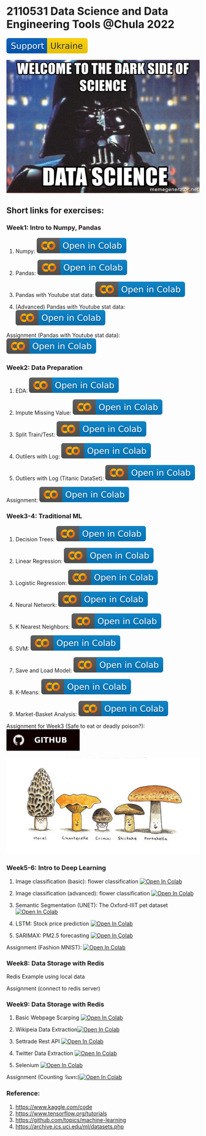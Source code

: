 # 2110531 Data Science and Data Engineering Tools @Chula 2022

[![Support-Ukraine](https://raw.githubusercontent.com/kaopanboonyuen/2110446_DataScience_2021s2/main/img/Support-Ukraine-FFD500.svg)](https://supportukrainenow.org/)

![alt text](https://github.com/kaopanboonyuen/2110446_DataScience_2021s2/raw/main/files/welcome-to-the-dark-side-of-science-data-science.jpeg "join ds")

## Short links for exercises:

### Week1: Intro to Numpy, Pandas

1. Numpy: [![Open In Colab](https://raw.githubusercontent.com/kaopanboonyuen/2110446_DataScience_2021s2/main/img/colab-badge.svg)](https://colab.research.google.com/github/kaopanboonyuen/2110446_DataScience_2021s2/blob/main/code/week1_numpy_pandas/Numpy.ipynb)

2. Pandas: [![Open In Colab](https://raw.githubusercontent.com/kaopanboonyuen/2110446_DataScience_2021s2/main/img/colab-badge.svg)](https://colab.research.google.com/github/kaopanboonyuen/2110446_DataScience_2021s2/blob/main/code/week1_numpy_pandas/Pandas.ipynb)

3. Pandas with Youtube stat data: [![Open In Colab](https://raw.githubusercontent.com/kaopanboonyuen/2110446_DataScience_2021s2/main/img/colab-badge.svg)](https://colab.research.google.com/github/kaopanboonyuen/2110446_DataScience_2021s2/blob/main/code/week1_numpy_pandas/Pandas_(Data_Set_Trending_YouTube_Video_Statistics).ipynb)

4. (Advanced) Pandas with Youtube stat data: [![Open In Colab](https://raw.githubusercontent.com/kaopanboonyuen/2110446_DataScience_2021s2/main/img/colab-badge.svg)](https://colab.research.google.com/github/kaopanboonyuen/2110446_DataScience_2021s2/blob/main/code/week1_numpy_pandas/Advanced_Pandas_(Data_Set_Trending_YouTube_Video_Statistics).ipynb)

Assignment (Pandas with Youtube stat data): [![Open In Colab](https://raw.githubusercontent.com/kaopanboonyuen/2110446_DataScience_2021s2/main/img/colab-badge.svg)](https://colab.research.google.com/github/kaopanboonyuen/2110446_DataScience_2021s2/blob/main/code/week1_numpy_pandas/PandasAssignment.ipynb)

### Week2: Data Preparation

1. EDA: [![Open In Colab](https://raw.githubusercontent.com/kaopanboonyuen/2110446_DataScience_2021s2/main/img/colab-badge.svg)](https://colab.research.google.com/github/kaopanboonyuen/2110531_DataScience_2022s1/blob/main/code/week2_dataprep/Lab1_LoansDataSet.ipynb)

2. Impute Missing Value: [![Open In Colab](https://raw.githubusercontent.com/kaopanboonyuen/2110446_DataScience_2021s2/main/img/colab-badge.svg)](https://colab.research.google.com/github/kaopanboonyuen/2110531_DataScience_2022s1/blob/main/code/week2_dataprep/Lab2_ImputeMissingValue.ipynb)

3. Split Train/Test: [![Open In Colab](https://raw.githubusercontent.com/kaopanboonyuen/2110446_DataScience_2021s2/main/img/colab-badge.svg)](https://colab.research.google.com/github/kaopanboonyuen/2110531_DataScience_2022s1/blob/main/code/week2_dataprep/Lab3_SplitTrainTest.ipynb)

4. Outliers with Log: [![Open In Colab](https://raw.githubusercontent.com/kaopanboonyuen/2110446_DataScience_2021s2/main/img/colab-badge.svg)](https://colab.research.google.com/github/kaopanboonyuen/2110531_DataScience_2022s1/blob/main/code/week2_dataprep/Lab4_Outliers_Titanic.ipynb)

5. Outliers with Log (Titanic DataSet): [![Open In Colab](https://raw.githubusercontent.com/kaopanboonyuen/2110446_DataScience_2021s2/main/img/colab-badge.svg)](https://colab.research.google.com/github/kaopanboonyuen/2110531_DataScience_2022s1/blob/main/code/week2_dataprep/Lab5_Outliers_Boston_(optional).ipynb)

Assignment: [![Open In Colab](https://raw.githubusercontent.com/kaopanboonyuen/2110446_DataScience_2021s2/main/img/colab-badge.svg)](https://colab.research.google.com/github/kaopanboonyuen/2110531_DataScience_2022s1/blob/main/code/week2_dataprep/Assignment2_TitanicDataPrep_ToStudent.ipynb)

### Week3-4: Traditional ML

1. Decision Trees: [![Open In Colab](https://raw.githubusercontent.com/kaopanboonyuen/2110446_DataScience_2021s2/main/img/colab-badge.svg)](https://colab.research.google.com/github/kaopanboonyuen/2110446_DataScience_2021s2/blob/main/code/week5_ml/1_Decision-Trees_Random-Forests-v3.ipynb)

2. Linear Regression: [![Open In Colab](https://raw.githubusercontent.com/kaopanboonyuen/2110446_DataScience_2021s2/main/img/colab-badge.svg)](https://colab.research.google.com/github/kaopanboonyuen/2110446_DataScience_2021s2/blob/main/code/week5_ml/2_Linear-Regression-v2.ipynb)

3. Logistic Regression: [![Open In Colab](https://raw.githubusercontent.com/kaopanboonyuen/2110446_DataScience_2021s2/main/img/colab-badge.svg)](https://colab.research.google.com/github/kaopanboonyuen/2110446_DataScience_2021s2/blob/main/code/week5_ml/3_Logistic-Regression-v2.ipynb)

4. Neural Network: [![Open In Colab](https://raw.githubusercontent.com/kaopanboonyuen/2110446_DataScience_2021s2/main/img/colab-badge.svg)](https://colab.research.google.com/github/kaopanboonyuen/2110446_DataScience_2021s2/blob/main/code/week5_ml/4_Neural-Network-v3.ipynb)

5. K Nearest Neighbors: [![Open In Colab](https://raw.githubusercontent.com/kaopanboonyuen/2110446_DataScience_2021s2/main/img/colab-badge.svg)](https://colab.research.google.com/github/kaopanboonyuen/2110446_DataScience_2021s2/blob/main/code/week5_ml/5_K_Nearest_Neighbors-v2.ipynb)

6. SVM: [![Open In Colab](https://raw.githubusercontent.com/kaopanboonyuen/2110446_DataScience_2021s2/main/img/colab-badge.svg)](https://colab.research.google.com/github/kaopanboonyuen/2110446_DataScience_2021s2/blob/main/code/week5_ml/6_Support_Vector_Machine-v2.ipynb)

7. Save and Load Model: [![Open In Colab](https://raw.githubusercontent.com/kaopanboonyuen/2110446_DataScience_2021s2/main/img/colab-badge.svg)](https://colab.research.google.com/github/kaopanboonyuen/2110446_DataScience_2021s2/blob/main/code/week5_ml/7_Save_Load_Model-v2.ipynb)

8. K-Means: [![Open In Colab](https://raw.githubusercontent.com/kaopanboonyuen/2110446_DataScience_2021s2/main/img/colab-badge.svg)](https://colab.research.google.com/github/kaopanboonyuen/2110446_DataScience_2021s2/blob/main/code/week5_ml/8_K-Means-Clustering-v2.ipynb)

9. Market-Basket Analysis: [![Open In Colab](https://raw.githubusercontent.com/kaopanboonyuen/2110446_DataScience_2021s2/main/img/colab-badge.svg)](https://colab.research.google.com/github/kaopanboonyuen/2110446_DataScience_2021s2/blob/main/code/week5_ml/9_Market_Basket_Intro-v2.ipynb)

Assignment for Week3 (Safe to eat or deadly poison?): [![Open In GitHub](https://raw.githubusercontent.com/kaopanboonyuen/2110446_DataScience_2021s2/main/img/github-badge.svg)](https://github.com/kaopanboonyuen/Python-Data-Science/raw/master/Dataset/hed2020_dataset.csv)

![Mushroom](https://github.com/kaopanboonyuen/2110446_DataScience_2021s2/raw/main/%20files/hed.jpeg)

### Week5-6: Intro to Deep Learning

1. Image classification (basic): flower classification [![Open In Colab](https://raw.githubusercontent.com/kaopanboonyuen/2110531_DataScience_2022s1/main/img/colab-badge.svg)](https://colab.research.google.com/github/kaopanboonyuen/2110531_DataScience_2022s1/blob/main/code/week5_dl/DL1_Image_classification_(Basic).ipynb)

2. Image classification (advanced): flower classification [![Open In Colab](https://raw.githubusercontent.com/kaopanboonyuen/2110531_DataScience_2022s1/main/img/colab-badge.svg)](https://colab.research.google.com/github/kaopanboonyuen/2110531_DataScience_2022s1/blob/main/code/week5_dl/DL2_FlowerClassification_EfficientNet_with_pretrained_weight.ipynb)

3. Semantic Segmentation (UNET): The Oxford-IIIT pet dataset [![Open In Colab](https://raw.githubusercontent.com/kaopanboonyuen/2110531_DataScience_2022s1/main/img/colab-badge.svg)](https://colab.research.google.com/github/kaopanboonyuen/2110531_DataScience_2022s1/blob/main/code/week5_dl/DL3_Segmentation_UNet.ipynb)

4. LSTM: Stock price prediction [![Open In Colab](https://raw.githubusercontent.com/kaopanboonyuen/2110531_DataScience_2022s1/main/img/colab-badge.svg)](https://colab.research.google.com/github/kaopanboonyuen/2110531_DataScience_2022s1/blob/main/code/week5_dl/DL4_StockPricePredication_LSTM.ipynb)

5. SARIMAX: PM2.5 forecasting [![Open In Colab](https://raw.githubusercontent.com/kaopanboonyuen/2110531_DataScience_2022s1/main/img/colab-badge.svg)](https://colab.research.google.com/github/kaopanboonyuen/2110531_DataScience_2022s1/blob/main/code/week5_dl/SARIMAX_v3.ipynb)

Assignment (Fashion MNIST): [![Open In Colab](https://raw.githubusercontent.com/kaopanboonyuen/2110531_DataScience_2022s1/main/img/colab-badge.svg)](https://colab.research.google.com/github/kaopanboonyuen/2110531_DataScience_2022s1/blob/main/code/week5_dl/(to_Student)_Assignment_FashinMNIST_v2.ipynb)

### Week8: Data Storage with Redis

Redis Example using local data

Assignment (connect to redis server)



### Week9: Data Storage with Redis

1. Basic Webpage Scarping [![Open In Colab](https://raw.githubusercontent.com/kaopanboonyuen/2110531_DataScience_2022s1/main/img/colab-badge.svg)](https://colab.research.google.com/github/kaopanboonyuen/2110531_DataScience_2022s1/blob/main/code/week9_dataextract/1_basic.ipynb)

2. Wikipeia Data Extraction[![Open In Colab](https://raw.githubusercontent.com/kaopanboonyuen/2110531_DataScience_2022s1/main/img/colab-badge.svg)](https://colab.research.google.com/github/kaopanboonyuen/2110531_DataScience_2022s1/blob/main/code/week9_dataextract/2_wiki_extraction.ipynb)

3. Settrade Rest API [![Open In Colab](https://raw.githubusercontent.com/kaopanboonyuen/2110531_DataScience_2022s1/main/img/colab-badge.svg)](https://colab.research.google.com/github/kaopanboonyuen/2110531_DataScience_2022s1/blob/main/code/week9_dataextract/3_rest_api.ipynb)

4. Twitter Data Extraction [![Open In Colab](https://raw.githubusercontent.com/kaopanboonyuen/2110531_DataScience_2022s1/main/img/colab-badge.svg)](https://colab.research.google.com/github/kaopanboonyuen/2110531_DataScience_2022s1/blob/main/code/week9_dataextract/4_twitter_extraction.ipynb)

5. Selenium [![Open In Colab](https://raw.githubusercontent.com/kaopanboonyuen/2110531_DataScience_2022s1/main/img/colab-badge.svg)](https://colab.research.google.com/github/kaopanboonyuen/2110531_DataScience_2022s1/blob/main/code/week9_dataextract/5_selenium.ipynb)

Assignment (Counting วันพระ)[![Open In Colab](https://raw.githubusercontent.com/kaopanboonyuen/2110531_DataScience_2022s1/main/img/colab-badge.svg)](https://colab.research.google.com/github/kaopanboonyuen/2110531_DataScience_2022s1/blob/main/code/week9_dataextract/assignment.ipynb)



### Reference:

1. https://www.kaggle.com/code
2. https://www.tensorflow.org/tutorials
3. https://github.com/topics/machine-learning
4. https://archive.ics.uci.edu/ml/datasets.php
